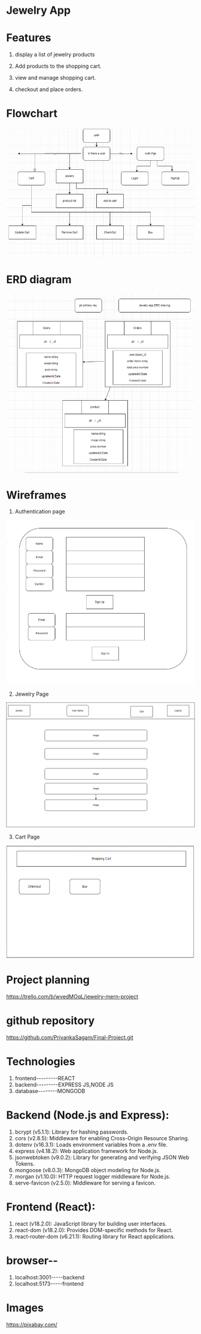 # Jewelry App

# Features

1. display a list of jewelry products

2. Add products to the shopping cart.

3. view and manage shopping cart.

4. checkout and place orders.


# Flowchart

![Alt text](images/flowchart.jpg)

# ERD diagram

![Alt text](images/ERD.jpg)

# Wireframes

1. Authentication page

![Alt text](images/AuthScreen.jpg)

2. Jewelry Page

![Alt text](images/JewelryPage.jpg)

3. Cart Page

![Alt text](images/Cart.jpg)

# Project planning

https://trello.com/b/wvedMOqL/jewelry-mern-project

# github repository

https://github.com/PriyankaSagam/Final-Project.git


# Technologies

1. frontend---------REACT
2. backend---------EXPRESS JS,NODE JS
3. database--------MONGODB


# Backend (Node.js and Express):
1. bcrypt (v5.1.1): Library for hashing passwords.
2. cors (v2.8.5): Middleware for enabling Cross-Origin Resource Sharing.
3. dotenv (v16.3.1): Loads environment variables from a .env file.
4. express (v4.18.2): Web application framework for Node.js.
5. jsonwebtoken (v9.0.2): Library for generating and verifying JSON Web Tokens.
5. mongoose (v8.0.3): MongoDB object modeling for Node.js.
6. morgan (v1.10.0): HTTP request logger middleware for Node.js.
7. serve-favicon (v2.5.0): Middleware for serving a favicon.
# Frontend (React):
1. react (v18.2.0): JavaScript library for building user interfaces.
2. react-dom (v18.2.0): Provides DOM-specific methods for React.
3. react-router-dom (v6.21.1): Routing library for React applications.

# browser--

1. localhost:3001-----backend
2. localhost:5173-----frontend

# Images

https://pixabay.com/


